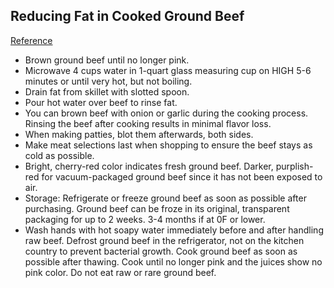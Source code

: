 ## Reducing Fat in Cooked Ground Beef
[Reference](http://www.beefnutrition.org/CMDocs/BeefNutrition/ReducingFatinCookedGroundBeef.pdf)

- Brown ground beef until no longer pink.
- Microwave 4 cups water in 1-quart glass measuring cup on HIGH 5-6 minutes or until very hot, but not boiling.
- Drain fat from skillet with slotted spoon.
- Pour hot water over beef to rinse fat.
- You can brown beef with onion or garlic during the cooking process. Rinsing the beef after cooking results in minimal flavor loss.
- When making patties, blot them afterwards, both sides.
- Make meat selections last when shopping to ensure the beef stays as cold as possible.
- Bright, cherry-red color indicates fresh ground beef. Darker, purplish-red for vacuum-packaged ground beef since it has not been exposed to air.
- Storage: Refrigerate or freeze ground beef as soon as possible after purchasing. Ground beef can be froze in its original, transparent packaging for up to 2 weeks. 3-4 months if at 0F or lower.
- Wash hands with hot soapy water immediately before and after handling raw beef. Defrost ground beef in the refrigerator, not on the kitchen country to prevent bacterial growth. Cook ground beef as soon as possible after thawing. Cook until no longer pink and the juices show no pink color. Do not eat raw or rare ground beef.
